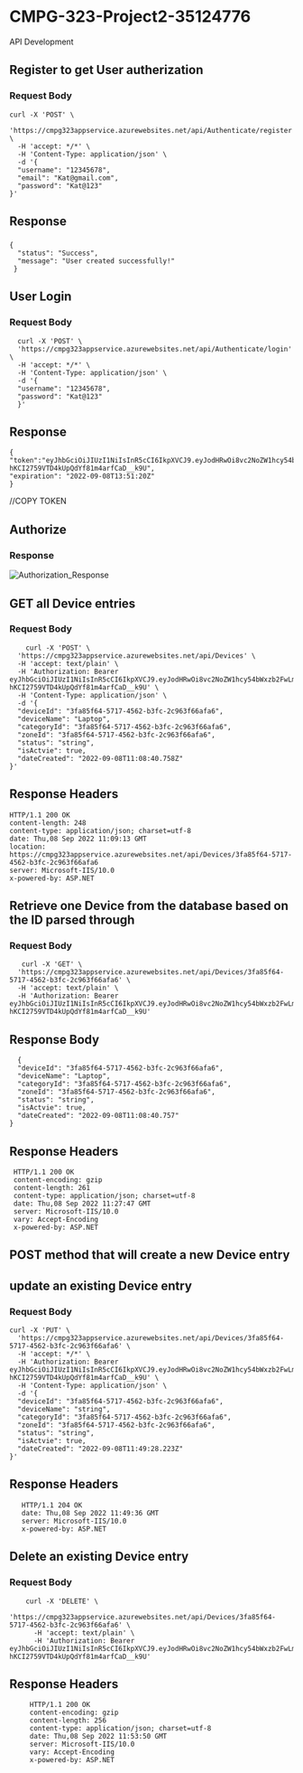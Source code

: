 # CMPG-323-Project2-35124776
API Development

## Register to get User autherization
### Request Body
    curl -X 'POST' \
      'https://cmpg323appservice.azurewebsites.net/api/Authenticate/register' \
      -H 'accept: */*' \
      -H 'Content-Type: application/json' \
      -d '{
      "username": "12345678",
      "email": "Kat@gmail.com",
      "password": "Kat@123"
    }'

## Response
### 
    {
      "status": "Success",
      "message": "User created successfully!"
     }
     
## User Login 
### Request Body
      curl -X 'POST' \
      'https://cmpg323appservice.azurewebsites.net/api/Authenticate/login' \
      -H 'accept: */*' \
      -H 'Content-Type: application/json' \
      -d '{
      "username": "12345678",
      "password": "Kat@123"
      }'
      
## Response
    {
    "token":"eyJhbGciOiJIUzI1NiIsInR5cCI6IkpXVCJ9.eyJodHRwOi8vc2NoZW1hcy54bWxzb2FwLm9yZy93cy8yMDA1LzA1L2lkZW50aXR5L2NsYWltcy9uYW1lIjoiMTIzNDU2NzgiLCJqdGkiOiJlYWM0YWZhNS05MzQ2LTQ5ZTctODA0MC1kZjVlOTYxNmIyOGEiLCJleHAiOjE2NjI2NDUwODAsImlzcyI6Imh0dHA6Ly9sb2NhbGhvc3Q6NjE5NTUiLCJhdWQiOiJodHRwOi8vbG9jYWxob3N0OjQyMDAifQ.NYABV1eF-hKCI2759VTD4kUpQdYf81m4arfCaD__k9U",
    "expiration": "2022-09-08T13:51:20Z"
    }
    
//COPY TOKEN 
## Authorize
### Response
  ![Authorization_Response](https://user-images.githubusercontent.com/90704811/189106951-42e3a336-f70e-454b-981f-cecfc9e4c770.png)


## GET all Device entries
### Request Body
        curl -X 'POST' \
      'https://cmpg323appservice.azurewebsites.net/api/Devices' \
      -H 'accept: text/plain' \
      -H 'Authorization: Bearer eyJhbGciOiJIUzI1NiIsInR5cCI6IkpXVCJ9.eyJodHRwOi8vc2NoZW1hcy54bWxzb2FwLm9yZy93cy8yMDA1LzA1L2lkZW50aXR5L2NsYWltcy9uYW1lIjoiMTIzNDU2NzgiLCJqdGkiOiJlYWM0YWZhNS05MzQ2LTQ5ZTctODA0MC1kZjVlOTYxNmIyOGEiLCJleHAiOjE2NjI2NDUwODAsImlzcyI6Imh0dHA6Ly9sb2NhbGhvc3Q6NjE5NTUiLCJhdWQiOiJodHRwOi8vbG9jYWxob3N0OjQyMDAifQ.NYABV1eF-hKCI2759VTD4kUpQdYf81m4arfCaD__k9U' \
      -H 'Content-Type: application/json' \
      -d '{
      "deviceId": "3fa85f64-5717-4562-b3fc-2c963f66afa6",
      "deviceName": "Laptop",
      "categoryId": "3fa85f64-5717-4562-b3fc-2c963f66afa6",
      "zoneId": "3fa85f64-5717-4562-b3fc-2c963f66afa6",
      "status": "string",
      "isActvie": true,
      "dateCreated": "2022-09-08T11:08:40.758Z"
    }'
    
  ## Response Headers  
    HTTP/1.1 200 OK
    content-length: 248 
    content-type: application/json; charset=utf-8 
    date: Thu,08 Sep 2022 11:09:13 GMT 
    location: https://cmpg323appservice.azurewebsites.net/api/Devices/3fa85f64-5717-4562-b3fc-2c963f66afa6 
    server: Microsoft-IIS/10.0 
    x-powered-by: ASP.NET 

## Retrieve one Device from the database based on the ID parsed through
### Request Body       
       curl -X 'GET' \
      'https://cmpg323appservice.azurewebsites.net/api/Devices/3fa85f64-5717-4562-b3fc-2c963f66afa6' \
      -H 'accept: text/plain' \
      -H 'Authorization: Bearer eyJhbGciOiJIUzI1NiIsInR5cCI6IkpXVCJ9.eyJodHRwOi8vc2NoZW1hcy54bWxzb2FwLm9yZy93cy8yMDA1LzA1L2lkZW50aXR5L2NsYWltcy9uYW1lIjoiMTIzNDU2NzgiLCJqdGkiOiJlYWM0YWZhNS05MzQ2LTQ5ZTctODA0MC1kZjVlOTYxNmIyOGEiLCJleHAiOjE2NjI2NDUwODAsImlzcyI6Imh0dHA6Ly9sb2NhbGhvc3Q6NjE5NTUiLCJhdWQiOiJodHRwOi8vbG9jYWxob3N0OjQyMDAifQ.NYABV1eF-hKCI2759VTD4kUpQdYf81m4arfCaD__k9U'

## Response Body
      {
      "deviceId": "3fa85f64-5717-4562-b3fc-2c963f66afa6",
      "deviceName": "Laptop",
      "categoryId": "3fa85f64-5717-4562-b3fc-2c963f66afa6",
      "zoneId": "3fa85f64-5717-4562-b3fc-2c963f66afa6",
      "status": "string",
      "isActvie": true,
      "dateCreated": "2022-09-08T11:08:40.757"
    }
 
## Response Headers
     HTTP/1.1 200 OK
     content-encoding: gzip 
     content-length: 261 
     content-type: application/json; charset=utf-8 
     date: Thu,08 Sep 2022 11:27:47 GMT 
     server: Microsoft-IIS/10.0 
     vary: Accept-Encoding 
     x-powered-by: ASP.NET
     
## POST method that will create a new Device entry

## update an existing Device entry
### Request Body 
    curl -X 'PUT' \
      'https://cmpg323appservice.azurewebsites.net/api/Devices/3fa85f64-5717-4562-b3fc-2c963f66afa6' \
      -H 'accept: */*' \
      -H 'Authorization: Bearer eyJhbGciOiJIUzI1NiIsInR5cCI6IkpXVCJ9.eyJodHRwOi8vc2NoZW1hcy54bWxzb2FwLm9yZy93cy8yMDA1LzA1L2lkZW50aXR5L2NsYWltcy9uYW1lIjoiMTIzNDU2NzgiLCJqdGkiOiJlYWM0YWZhNS05MzQ2LTQ5ZTctODA0MC1kZjVlOTYxNmIyOGEiLCJleHAiOjE2NjI2NDUwODAsImlzcyI6Imh0dHA6Ly9sb2NhbGhvc3Q6NjE5NTUiLCJhdWQiOiJodHRwOi8vbG9jYWxob3N0OjQyMDAifQ.NYABV1eF-hKCI2759VTD4kUpQdYf81m4arfCaD__k9U' \
      -H 'Content-Type: application/json' \
      -d '{
      "deviceId": "3fa85f64-5717-4562-b3fc-2c963f66afa6",
      "deviceName": "string",
      "categoryId": "3fa85f64-5717-4562-b3fc-2c963f66afa6",
      "zoneId": "3fa85f64-5717-4562-b3fc-2c963f66afa6",
      "status": "string",
      "isActvie": true,
      "dateCreated": "2022-09-08T11:49:28.223Z"
    }'
## Response Headers
       HTTP/1.1 204 OK
       date: Thu,08 Sep 2022 11:49:36 GMT 
       server: Microsoft-IIS/10.0 
       x-powered-by: ASP.NET 
       
## Delete an existing Device entry

### Request Body
        curl -X 'DELETE' \
          'https://cmpg323appservice.azurewebsites.net/api/Devices/3fa85f64-5717-4562-b3fc-2c963f66afa6' \
          -H 'accept: text/plain' \
          -H 'Authorization: Bearer eyJhbGciOiJIUzI1NiIsInR5cCI6IkpXVCJ9.eyJodHRwOi8vc2NoZW1hcy54bWxzb2FwLm9yZy93cy8yMDA1LzA1L2lkZW50aXR5L2NsYWltcy9uYW1lIjoiMTIzNDU2NzgiLCJqdGkiOiJlYWM0YWZhNS05MzQ2LTQ5ZTctODA0MC1kZjVlOTYxNmIyOGEiLCJleHAiOjE2NjI2NDUwODAsImlzcyI6Imh0dHA6Ly9sb2NhbGhvc3Q6NjE5NTUiLCJhdWQiOiJodHRwOi8vbG9jYWxob3N0OjQyMDAifQ.NYABV1eF-hKCI2759VTD4kUpQdYf81m4arfCaD__k9U'
          
## Response Headers
         HTTP/1.1 200 OK
         content-encoding: gzip 
         content-length: 256 
         content-type: application/json; charset=utf-8 
         date: Thu,08 Sep 2022 11:53:50 GMT 
         server: Microsoft-IIS/10.0 
         vary: Accept-Encoding 
         x-powered-by: ASP.NET 
